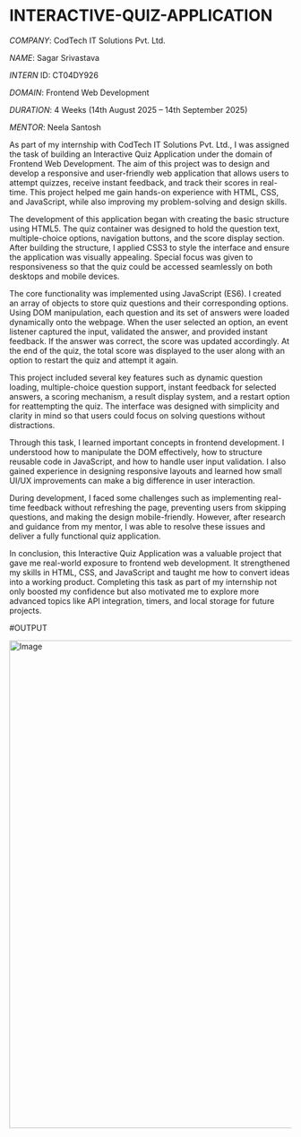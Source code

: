 # INTERACTIVE-QUIZ-APPLICATION



*COMPANY*: CodTech IT Solutions Pvt. Ltd.

*NAME*: Sagar Srivastava

*INTERN* ID: CT04DY926

*DOMAIN*: Frontend Web Development

*DURATION*: 4 Weeks (14th August 2025 – 14th September 2025)

*MENTOR*: Neela Santosh


As part of my internship with CodTech IT Solutions Pvt. Ltd., I was assigned the task of building an Interactive Quiz Application under the domain of Frontend Web Development. The aim of this project was to design and develop a responsive and user-friendly web application that allows users to attempt quizzes, receive instant feedback, and track their scores in real-time. This project helped me gain hands-on experience with HTML, CSS, and JavaScript, while also improving my problem-solving and design skills.

The development of this application began with creating the basic structure using HTML5. The quiz container was designed to hold the question text, multiple-choice options, navigation buttons, and the score display section. After building the structure, I applied CSS3 to style the interface and ensure the application was visually appealing. Special focus was given to responsiveness so that the quiz could be accessed seamlessly on both desktops and mobile devices.

The core functionality was implemented using JavaScript (ES6). I created an array of objects to store quiz questions and their corresponding options. Using DOM manipulation, each question and its set of answers were loaded dynamically onto the webpage. When the user selected an option, an event listener captured the input, validated the answer, and provided instant feedback. If the answer was correct, the score was updated accordingly. At the end of the quiz, the total score was displayed to the user along with an option to restart the quiz and attempt it again.

This project included several key features such as dynamic question loading, multiple-choice question support, instant feedback for selected answers, a scoring mechanism, a result display system, and a restart option for reattempting the quiz. The interface was designed with simplicity and clarity in mind so that users could focus on solving questions without distractions.

Through this task, I learned important concepts in frontend development. I understood how to manipulate the DOM effectively, how to structure reusable code in JavaScript, and how to handle user input validation. I also gained experience in designing responsive layouts and learned how small UI/UX improvements can make a big difference in user interaction.

During development, I faced some challenges such as implementing real-time feedback without refreshing the page, preventing users from skipping questions, and making the design mobile-friendly. However, after research and guidance from my mentor, I was able to resolve these issues and deliver a fully functional quiz application.

In conclusion, this Interactive Quiz Application was a valuable project that gave me real-world exposure to frontend web development. It strengthened my skills in HTML, CSS, and JavaScript and taught me how to convert ideas into a working product. Completing this task as part of my internship not only boosted my confidence but also motivated me to explore more advanced topics like API integration, timers, and local storage for future projects.


#OUTPUT

<img width="1827" height="871" alt="Image" src="https://github.com/user-attachments/assets/5a1adad3-4c84-44db-b1c1-2e77e41496ea" />
